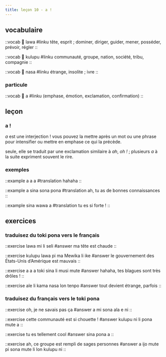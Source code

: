 ```yaml
--- 
title: leçon 10 - a ! 
---
```

## vocabulaire
::vocab
󱤤 lawa
#linku
tête, esprit ; dominer, diriger, guider, mener, posséder, prévoir, régler
::

::vocab
󱤟 kulupu
#linku
communauté, groupe, nation, société, tribu, compagnie
::

::vocab
󱤾 nasa
#linku
étrange, insolite ; ivre
::

### particule
::vocab
󱤀 a
#linku
(emphase, émotion, exclamation, confirmation)
::

## leçon
### a !
*a* est une interjection ! vous pouvez la mettre après un mot ou une phrase pour intensifier ou mettre en emphase ce qui la précède.

seule, elle se traduit par une exclamation similaire à *ah*, *oh !* ; plusieurs *a* à la suite expriment souvent le rire.

### exemples
::example
a a a
#translation
hahaha
::

::example
a sina sona pona
#translation
ah, tu as de bonnes connaissances
::

::example
sina wawa a
#translation
tu es si forte !
::


## exercices
### traduisez du toki pona vers le français
::exercise
lawa mi li seli
#answer
ma tête est chaude
::

::exercise
kulupu lawa pi ma Mewika li ike
#answer
le gouvernement des États-Unis d’Amérique est mauvais
::

::exercise
a a a toki sina li musi mute
#answer
hahaha, tes blagues sont très drôles !
::

::exercise
ale li kama nasa lon tenpo
#answer
tout devient étrange, parfois
::

### traduisez du français vers le toki pona
::exercise
oh, je ne savais pas ça
#answer
a mi sona ala e ni
::

::exercise
cette communauté est si chouette !
#answer
kulupu ni li pona mute a
::

::exercise
tu es tellement cool
#answer
sina pona a
::

::exercise
ah, ce groupe est rempli de sages personnes
#answer
a ijo mute pi sona mute li lon kulupu ni
::
